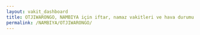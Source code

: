 ```yaml
---
layout: vakit_dashboard
title: OTJIWARONGO, NAMBIYA için iftar, namaz vakitleri ve hava durumu - ilçe/eyalet seç
permalink: /NAMBIYA/OTJIWARONGO/
---
```


<script type="text/javascript">
  var GLOBAL_COUNTRY = 'NAMBIYA';
  var GLOBAL_CITY = 'OTJIWARONGO';
  var GLOBAL_STATE = '';
  var lat = 72;
  var lon = 21;
</script>
